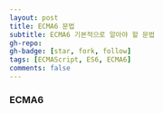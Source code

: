 ```yaml
---
layout: post
title: ECMA6 문법
subtitle: ECMA6 기본적으로 알아야 할 문법
gh-repo:
gh-badge: [star, fork, follow]
tags: [ECMAScript, ES6, ECMA6]
comments: false
---
```


### ECMA6
